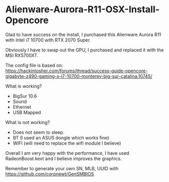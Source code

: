 # Alienware-Aurora-R11-OSX-Install-Opencore

Glad to have success on the install, I purchased this Alienware Aurora R11 with Intel i7 10700 with RTX 2070 Super.

Obviously I have to swap out the GPU, I purchased and replaced it with the MSI RX5700XT.

The config file is based on: https://hackintosher.com/forums/thread/success-guide-opencore-gigabyte-z490-gaming-x-i7-10700-monterey-big-sur-catalina.10745/

What is working?

- BigSur 10.6
- Sound
- Ethernet
- USB Mapped

What is not working?
- Does not seem to sleep.
- BT (I used an ASUS dongle which works fine)
- WIFI (will need to replace the wifi module I believe)

Overall I am very happy with the performance, I have used RadeonBoost.kext and I believe improves the graphics.

Remember to generate your own SN, MLB, UUID with https://github.com/corpnewt/GenSMBIOS

